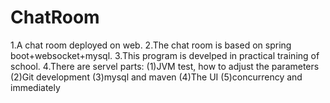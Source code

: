# ChatRoom
1.A chat room deployed on web.
2.The chat room is based on spring boot+websocket+mysql.
3.This program is develped in practical training of school.
4.There are servel parts: 
  (1)JVM test, how to adjust the parameters 
  (2)Git development
  (3)mysql and maven
  (4)The UI
  (5)concurrency and immediately
